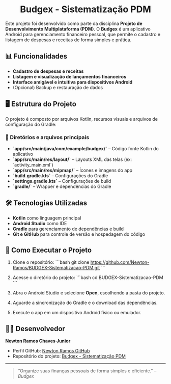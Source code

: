 <h1 align="center">Budgex - Sistematização PDM</h1>

Este projeto foi desenvolvido como parte da disciplina **Projeto de Desenvolvimento Multiplataforma (PDM)**. O **Budgex** é um aplicativo Android para gerenciamento financeiro pessoal, que permite o cadastro e listagem de despesas e receitas de forma simples e prática.

## 📊 Funcionalidades

- **Cadastro de despesas e receitas**
- **Listagem e visualização de lançamentos financeiros**
- **Interface amigável e intuitiva para dispositivos Android**
- (Opcional) Backup e restauração de dados

## 🖥️ Estrutura do Projeto

O projeto é composto por arquivos Kotlin, recursos visuais e arquivos de configuração do Gradle:

### 📂 Diretórios e arquivos principais

- **\`app/src/main/java/com/example/budgex/\`** – Código fonte Kotlin do aplicativo  
- **\`app/src/main/res/layout/\`** – Layouts XML das telas (ex: \`activity_main.xml\`)  
- **\`app/src/main/res/mipmap/\`** – Ícones e imagens do app  
- **\`build.gradle.kts\`** – Configurações do Gradle  
- **\`settings.gradle.kts\`** – Configurações de build  
- **\`gradle/\`** – Wrapper e dependências do Gradle  

## 🛠️ Tecnologias Utilizadas

- **Kotlin** como linguagem principal  
- **Android Studio** como IDE  
- **Gradle** para gerenciamento de dependências e build  
- **Git e GitHub** para controle de versão e hospedagem do código  

## 🚀 Como Executar o Projeto

1. Clone o repositório:
   \`\`\`bash
   git clone https://github.com/Newton-Ramos/BUDGEX-Sistematizacao-PDM.git
   \`\`\`

2. Acesse o diretório do projeto:
   \`\`\`bash
   cd BUDGEX-Sistematizacao-PDM
   \`\`\`

3. Abra o Android Studio e selecione **Open**, escolhendo a pasta do projeto.

4. Aguarde a sincronização do Gradle e o download das dependências.

5. Execute o app em um dispositivo Android físico ou emulador.

## 👨‍💻 Desenvolvedor

**Newton Ramos Chaves Junior**  
- Perfil GitHub: [Newton Ramos GitHub](https://github.com/Newton-Ramos)  
- Repositório do projeto: [Budgex - Sistematização PDM](https://github.com/Newton-Ramos/BUDGEX-Sistematizacao-PDM)

---

> “Organize suas finanças pessoais de forma simples e eficiente.” – *Budgex*
